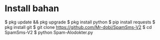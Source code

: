 # Install bahan

$ pkg update && pkg upgrade
$ pkg install python
$ pip install requests
$ pkg install git
$ git clone https://github.com/Mr-dobi/SpamSms-V2
$ cd SpamSms-V2
$ python Spam-Alodokter.py
